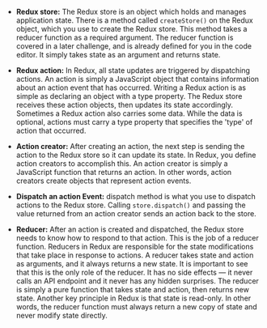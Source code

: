- **Redux store:** The Redux store is an object which holds and manages application state. There is a method called `createStore()` on the Redux object, which you use to create the Redux store. This method takes a reducer function as a required argument. The reducer function is covered in a later challenge, and is already defined for you in the code editor. It simply takes state as an argument and returns state.

- **Redux action:** In Redux, all state updates are triggered by dispatching actions. An action is simply a JavaScript object that contains information about an action event that has occurred. Writing a Redux action is as simple as declaring an object with a type property. The Redux store receives these action objects, then updates its state accordingly. Sometimes a Redux action also carries some data. While the data is optional, actions must carry a type property that specifies the 'type' of action that occurred.

- **Action creator:** After creating an action, the next step is sending the action to the Redux store so it can update its state. In Redux, you define action creators to accomplish this. An action creator is simply a JavaScript function that returns an action. In other words, action creators create objects that represent action events.

- **Dispatch an action Event:** dispatch method is what you use to dispatch actions to the Redux store. Calling `store.dispatch()` and passing the value returned from an action creator sends an action back to the store.

- **Reducer:** After an action is created and dispatched, the Redux store needs to know how to respond to that action. This is the job of a reducer function. Reducers in Redux are responsible for the state modifications that take place in response to actions. A reducer takes state and action as arguments, and it always returns a new state. It is important to see that this is the only role of the reducer. It has no side effects — it never calls an API endpoint and it never has any hidden surprises. The reducer is simply a pure function that takes state and action, then returns new state. Another key principle in Redux is that state is read-only. In other words, the reducer function must always return a new copy of state and never modify state directly.
